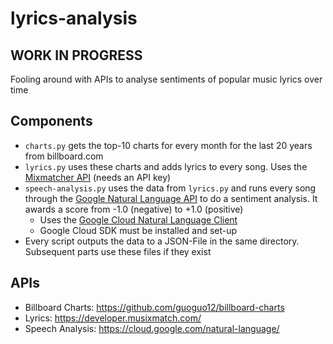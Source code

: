 # lyrics-analysis
## WORK IN PROGRESS

Fooling around with APIs to analyse sentiments of popular music lyrics over time

## Components
- `charts.py` gets the top-10 charts for every month for the last 20 years from billboard.com
- `lyrics.py` uses these charts and adds lyrics to every song. Uses the [Mixmatcher API](https://developer.musixmatch.com/) (needs an API key)
- `speech-analysis.py` uses the data from `lyrics.py` and runs every song through the [Google Natural Language API](https://cloud.google.com/natural-language/) to do a sentiment analysis. It awards a score from -1.0 (negative) to +1.0 (positive)
    - Uses the [Google Cloud Natural Language Client](https://cloud.google.com/natural-language/docs/reference/libraries)
    - Google Cloud SDK must be installed and set-up
- Every script outputs the data to a JSON-File in the same directory. Subsequent parts use these files if they exist

## APIs
- Billboard Charts: <https://github.com/guoguo12/billboard-charts>
- Lyrics: <https://developer.musixmatch.com/>
- Speech Analysis: <https://cloud.google.com/natural-language/>
